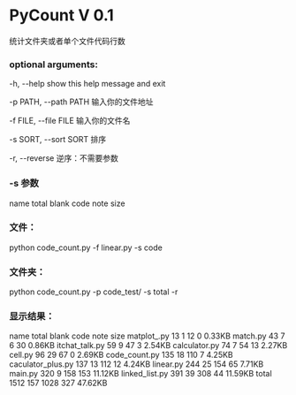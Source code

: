 # PyCount V 0.1
统计文件夹或者单个文件代码行数

### optional arguments:

  -h, --help            show this help message and exit
  
  -p PATH, --path PATH  输入你的文件地址
  
  -f FILE, --file FILE  输入你的文件名
  
  -s SORT, --sort SORT  排序
  
  -r, --reverse         逆序：不需要参数

### -s 参数

name total blank code note size

### 文件：

python code_count.py -f linear.py -s code

### 文件夹：

python code_count.py -p code_test/ -s total -r

### 显示结果：
name                total     blank code      note  size
matplot_.py         13        1     12        0     0.33KB
match.py            43        7     6         30    0.86KB
itchat_talk.py      59        9     47        3     2.54KB
calculator.py       74        7     54        13    2.27KB
cell.py             96        29    67        0     2.69KB
code_count.py       135       18    110       7     4.25KB
caculator_plus.py   137       13    112       12    4.24KB
linear.py           244       25    154       65    7.71KB
main.py             320       9     158       153   11.12KB
linked_list.py      391       39    308       44    11.59KB
total               1512      157   1028      327   47.62KB
